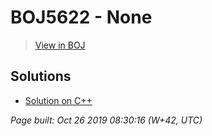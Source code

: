# BOJ5622 - None

> [View in BOJ](https://www.acmicpc.net/problem/5622)

## Solutions
- [Solution on C++](5622%20다이얼.cpp)


_Page built: Oct 26 2019 08:30:16 (W+42, UTC)_
